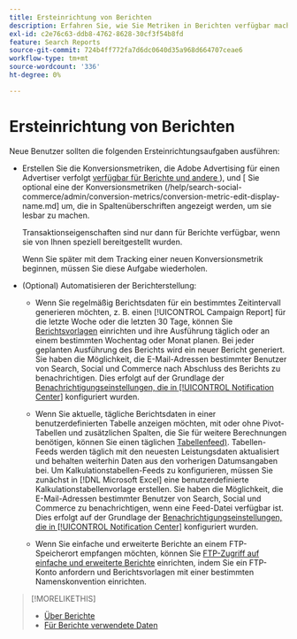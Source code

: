 ```yaml
---
title: Ersteinrichtung von Berichten
description: Erfahren Sie, wie Sie Metriken in Berichten verfügbar machen und Berichte automatisieren können.
exl-id: c2e76c63-ddb8-4762-8628-30cf3f54b8fd
feature: Search Reports
source-git-commit: 724b4ff772fa7d6dc0640d35a968d664707ceae6
workflow-type: tm+mt
source-wordcount: '336'
ht-degree: 0%

---
```


# Ersteinrichtung von Berichten

Neue Benutzer sollten die folgenden Ersteinrichtungsaufgaben ausführen:

* Erstellen Sie die Konversionsmetriken, die Adobe Advertising für einen Advertiser verfolgt [verfügbar für Berichte und andere &#x200B;](/help/search-social-commerce/admin/conversion-metrics/conversion-metric-edit-available.md)), und [ Sie optional eine der Konversionsmetriken (/help/search-social-commerce/admin/conversion-metrics/conversion-metric-edit-display-name.md] um, die in Spaltenüberschriften angezeigt werden, um sie lesbar zu machen.

  Transaktionseigenschaften sind nur dann für Berichte verfügbar, wenn sie von Ihnen speziell bereitgestellt wurden.

  Wenn Sie später mit dem Tracking einer neuen Konversionsmetrik beginnen, müssen Sie diese Aufgabe wiederholen.

* (Optional) Automatisieren der Berichterstellung:

   * Wenn Sie regelmäßig Berichtsdaten für ein bestimmtes Zeitintervall generieren möchten, z. B. einen [!UICONTROL Campaign Report] für die letzte Woche oder die letzten 30 Tage, können Sie [Berichtsvorlagen](/help/search-social-commerce/reports/automation/templates/template-about.md) einrichten und ihre Ausführung täglich oder an einem bestimmten Wochentag oder Monat planen. Bei jeder geplanten Ausführung des Berichts wird ein neuer Bericht generiert. Sie haben die Möglichkeit, die E-Mail-Adressen bestimmter Benutzer von Search, Social und Commerce nach Abschluss des Berichts zu benachrichtigen. Dies erfolgt auf der Grundlage der [Benachrichtigungseinstellungen, die in [!UICONTROL Notification Center]](/help/search-social-commerce/notifications/notification-about.md) konfiguriert wurden.

   * Wenn Sie aktuelle, tägliche Berichtsdaten in einer benutzerdefinierten Tabelle anzeigen möchten, mit oder ohne Pivot-Tabellen und zusätzlichen Spalten, die Sie für weitere Berechnungen benötigen, können Sie einen täglichen [Tabellenfeed) &#x200B;](/help/search-social-commerce/reports/automation/spreadsheet-feeds/spreadsheet-feed-about.md). Tabellen-Feeds werden täglich mit den neuesten Leistungsdaten aktualisiert und behalten weiterhin Daten aus den vorherigen Datumsangaben bei. Um Kalkulationstabellen-Feeds zu konfigurieren, müssen Sie zunächst in [!DNL Microsoft Excel] eine benutzerdefinierte Kalkulationstabellenvorlage erstellen. Sie haben die Möglichkeit, die E-Mail-Adressen bestimmter Benutzer von Search, Social und Commerce zu benachrichtigen, wenn eine Feed-Datei verfügbar ist. Dies erfolgt auf der Grundlage der [Benachrichtigungseinstellungen, die in [!UICONTROL Notification Center]](/help/search-social-commerce/notifications/notification-about.md) konfiguriert wurden.

   * Wenn Sie einfache und erweiterte Berichte an einem FTP-Speicherort empfangen möchten, können Sie [FTP-Zugriff auf einfache und erweiterte Berichte](/help/search-social-commerce/reports/automation/ftp-reports.md) einrichten, indem Sie ein FTP-Konto anfordern und Berichtsvorlagen mit einer bestimmten Namenskonvention einrichten.

>[!MORELIKETHIS]
>
>* [Über Berichte](report-about.md)
>* [Für Berichte verwendete Daten](data-used-for-reports.md)
